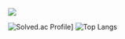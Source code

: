 <a href="https://www.instagram.com/" target="_blank">
  <img src="https://img.shields.io/badge/instagram-000000?style=for-the-badge&logo=instagram&logoColor=#E4405F"/>
</a>


![Solved.ac Profile](http://mazassumnida.wtf/api/generate_badge?boj=lning21)]
![Top Langs](https://github-readme-stats.vercel.app/api/top-langs/?username=KKPASII&layout=compact&theme=onedark)
